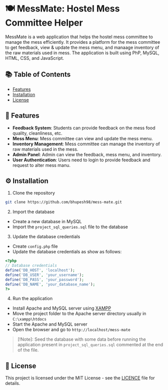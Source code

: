 # 🍽️ MessMate: Hostel Mess Committee Helper

MessMate is a web application that helps the hostel mess committee to manage the mess efficiently. It provides a platform for the mess committee to get feedback, view & update the mess menu, and manaage inventory of the raw materials used in mess. The application is built using PhP, MySQL, HTML, CSS, and JavaScript.

## 📚 Table of Contents  

- [Features](#features)
- [Installation](#installation)
- [License](#license)

## 🚀 Features

- **Feedback System**: Students can provide feedback on the mess food quality, cleanliness, etc.
- **Mess Menu**: Mess committee can view and update the mess menu.
- **Inventory Management**: Mess committee can manage the inventory of raw materials used in the mess.
- **Admin Panel**: Admin can view the feedback, mess menu, and inventory.
- **User Authentication**: Users need to login to provide feedback and request to alter mess manu.

## ⚙️ Installation

1. Clone the repository

```bash
git clone https://github.com/bhupesh98/mess-mate.git
```

2. Import the database

- Create a new database in MySQL
- Import the `project_sql_queries.sql` file to the database

3. Update the database credentials

- Create `config.php` file
- Update the database credentials as show as follows:

```php
<?php
// Database credentials
define('DB_HOST', 'localhost');
define('DB_USER', 'your_username');
define('DB_PASS', 'your_password');
define('DB_NAME', 'your_database_name');
?>
```

4. Run the application

- Install Apache and MySQL server using [XAMPP](https://www.apachefriends.org/index.html)
- Move the project folder to the Apache server directory usually in `C:\xampp\htdocs`
- Start the Apache and MySQL server
- Open the browser and go to `http://localhost/mess-mate`

> [!Note]: Seed the database with some data before running the application present in `project_sql_queries.sql` commented at the end of the file.

## 📝 License

This project is licensed under the MIT License - see the [LICENCE](LICENCE) file for details.  
